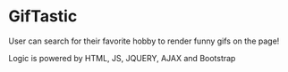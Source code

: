 # GifTastic


User can search for their favorite hobby to render funny gifs on the page!

Logic is powered by HTML, JS, JQUERY, AJAX and Bootstrap
